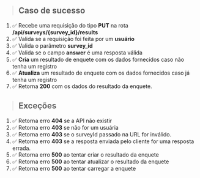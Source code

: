 > ## Caso de sucesso

1. ✅ Recebe uma requisição do tipo **PUT** na rota **/api/surveys/{survey_id}/results**
2. ✅ Valida se a requisição foi feita por um **usuário**
3. ✅ Valida o parâmetro **survey_id**
4. ✅ Valida se o campo **answer** é uma resposta válida
5. ✅ **Cria** um resultado de enquete com os dados fornecidos caso não tenha um registro
6. ✅ **Atualiza** um resultado de enquete com os dados fornecidos caso já tenha um registro
7. ✅ Retorna **200** com os dados do resultado da enquete.

> ## Exceções

1. ✅ Retorna erro **404** se a API não existir
2. ✅ Retorna erro **403** se não for um usuária
3. ✅ Retorna erro **403** se o surveyId passado na URL for inválido.
4. ✅  Retorna erro **403** se a resposta enviada pelo cliente for uma resposta errada.
5. ✅ Retorna erro **500** ao tentar criar o resultado da enquete
6. ✅ Retorna erro **500** ao tentar atualizar o resultado da enquete
7. ✅ Retorna erro **500** ao tentar carregar a enquete
